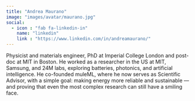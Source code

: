 ```yaml
---
title: "Andrea Maurano"
image: "images/avatar/maurano.jpg"
social:
  - icon : "fab fa-linkedin-in"
    name: "linkedin"
    link : "https://www.linkedin.com/in/andreamaurano/"
---
```


Physicist and materials engineer, PhD at Imperial College London and post-doc at MIT in Boston. He worked as a researcher in the US at MIT, Samsung, and 24M labs, exploring batteries, photonics, and artificial intelligence. He co-founded muleML, where he now serves as Scientific Advisor, with a simple goal: making energy more reliable and sustainable — and proving that even the most complex research can still have a smiling face.

